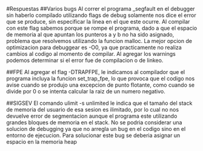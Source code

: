 #Respuestas
##Varios bugs
Al correr el programa _segfault en el debugger sin haberlo compilado 
utilizando flags de debug solamente nos dice el error que se produce, 
sin especificar la linea en el que este ocurre. Al compilar con este 
flag sabemos porque se rompe el programa, dado a que el espacio de 
memoria al que apuntan los punteros a y b no ha sido asignado, problema 
que resolvemos utilizando la funcion malloc. La mejor opcion de 
optimizacion para debuggear es -O0, ya que practicamente no realiza 
cambios al codigo al momento de compilar. Al agregar los warnings 
podemos determinar si el error fue de compilacion o de linkeo.
 
##FPE
Al agregar el flag -DTRAPFPE, le indicamos al compilador que el programa
incluya la funcion set_trap_fpe, lo que provoca que el codigo nos avise
cuando se produjo una excepcion de punto flotante, como cuando se divide
por 0 o se intenta calcular la raiz de un numero negativo.

##SIGSEV
El comando ulimit -s unlimited le indica que el tamaño del stack de memoria
del usuario de esa sesion es ilimitado, por lo cual no nos devuelve error
de segmentacion aunque el programa este utilizando grandes bloques de
memoria en el stack. No se podria considerar una solucion de debugging
ya que no arregla un bug en el codigo sino en el entorno de ejecucion.
Para solucionar este bug se deberia asignar un espacio en la memoria heap
